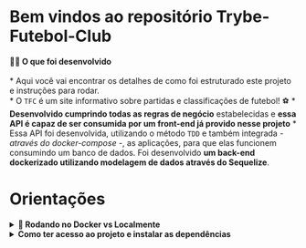 # Bem vindos ao repositório Trybe-Futebol-Club


<strong>👨‍💻 O que foi desenvolvido</strong><br />    
    * Aqui você vai encontrar os detalhes de como foi estruturado este projeto e instruções para rodar.    
    * O `TFC` é um site informativo sobre partidas e classificações de futebol! ⚽️
    * **Desenvolvido cumprindo todas as regras de negócio** estabelecidas e **essa API é capaz de ser consumida por um front-end já provido nesse projeto**
    * Essa API foi desenvolvida, utilizando o método `TDD` e também integrada *- através do docker-compose -*, as aplicações, para que elas funcionem consumindo um banco de dados. Foi desenvolvido **um back-end dockerizado utilizando modelagem de dados através do Sequelize**.  


# Orientações

<details>
  <summary><strong>🐋 Rodando no Docker vs Localmente</strong></summary><br />
  
  ## Com Docker

  > Rode o serviço `node` com o comando `docker-compose up -d`.
  - Esse serviço irá inicializar um container chamado `trybers_and_dragons`.
  - A partir daqui você pode rodar o container `trybers_and_dragons` via CLI ou abri-lo no VS Code.

  > Use o comando `docker exec -it trybers_and_dragons bash`.
  - Ele te dará acesso ao terminal interativo do container criado pelo compose, que está rodando em segundo plano.

  > Instale as dependências [**Caso existam**] com `npm install`
  
  ⚠ Atenção ⚠ Caso opte por utilizar o Docker, **TODOS** os comandos disponíveis no `package.json` (npm start, npm test, npm run dev, ...) devem ser executados **DENTRO** do container, ou seja, no terminal que aparece após a execução do comando `docker exec` citado acima. 

---
  
  ## Sem Docker
  
  > Instale as dependências [**Caso existam**] com `npm install`

  ✨ **Dica:** Para rodar o projeto desta forma, obrigatoriamente você deve ter o `node` instalado em seu computador. 

  <br/>
</details>

<details>
<summary><strong>Como ter acesso ao projeto e instalar as dependências</strong></summary><br />

    1. Entre na pasta do repositório que você acabou de clonar ou fazer o download do arquivo zip:
    * `cd pasta-do-repositório`

    2. Instale as dependências:
    *`npm install`

    3. Suba os imagens do servidor node e do banco de do docker-compose com o comando:
    *`docker-compose up -d`
    
</details>
